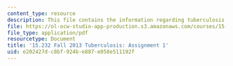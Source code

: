```yaml
---
content_type: resource
description: This file contains the information regarding tuberculosis.
file: https://ol-ocw-studio-app-production.s3.amazonaws.com/courses/15-232-business-model-innovation-global-health-in-frontier-markets-fall-2013/e202427dc8bf924be887e058e511192f_MIT15_232F13_a1_tb_11.pdf
file_type: application/pdf
resourcetype: Document
title: '15.232 Fall 2013 Tuberculosis: Assignment 1'
uid: e202427d-c8bf-924b-e887-e058e511192f
---
```

